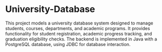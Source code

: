# University-Database

This project models a university database system designed to manage students, courses, departments, and academic programs. It provides functionality for student registration, academic progress tracking, and graduation eligibility checks. The backend is implemented in Java with a PostgreSQL database, using JDBC for database interaction.
